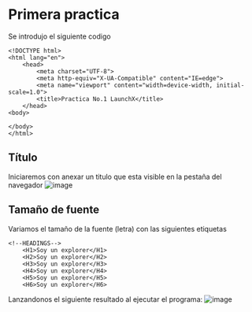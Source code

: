 # Primera practica  
Se introdujo el siguiente codigo
```
<!DOCTYPE html> 
<html lang="en">
    <head>
        <meta charset="UTF-8">
        <meta http-equiv="X-UA-Compatible" content="IE=edge">
        <meta name="viewport" content="width=device-width, initial-scale=1.0">
        <title>Practica No.1 LaunchX</title>
    </head>
<body>

</body>
</html>
```
## Título
Iniciaremos con anexar un titulo que esta visible en la pestaña del navegador 
![image](https://user-images.githubusercontent.com/99302791/158553236-d4777786-17fd-40b4-a104-2fc9cdfe632a.png)
## Tamaño de fuente 
Variamos el tamaño de la fuente (letra) con las siguientes etiquetas
```
<!--HEADINGS-->
    <H1>Soy un explorer</H1>
    <H2>Soy un explorer</H2>
    <H3>Soy un explorer</H3>
    <H4>Soy un explorer</H4>
    <H5>Soy un explorer</H5>
    <H6>Soy un explorer</H6>
```
Lanzandonos el siguiente resultado al ejecutar el programa: 
![image](https://user-images.githubusercontent.com/99302791/158924264-168159b5-9e17-4c9d-812f-7947075feee1.png)



